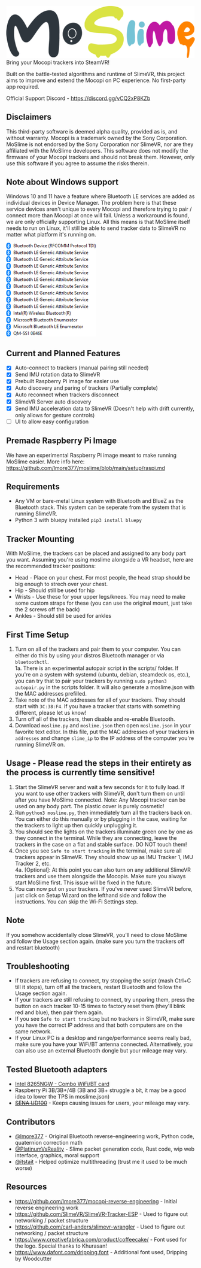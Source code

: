 ![moslime](resources/moslime_logo.png)
Bring your Mocopi trackers into SteamVR!

Built on the battle-tested algorithms and runtime of SlimeVR, this project aims to improve and extend the Mocopi on PC experience. No first-party app required.

Official Support Discord - https://discord.gg/vCQ2xP8KZb

## Disclaimers
This third-party software is deemed alpha quality, provided as is, and without warranty.
Mocopi is a trademark owned by the Sony Corporation. MoSlime is not endorsed by the Sony Corporation nor SlimeVR, nor are they affiliated with the MoSlime developers.
This software does not modify the firmware of your Mocopi trackers and should not break them. However, only use this software if you agree to assume the risks therein.

## Note about Windows support
Windows 10 and 11 have a feature where Bluetooth LE services are added as individual devices in Device Manager. The problem here is that these service devices aren't unique to every Mocopi and therefore trying to pair / connect more than Mocopi at once will fail. Unless a workaround is found, we are only officially supporting Linux. All this means is that MoSlime itself needs to run on Linux, it'll still be able to send tracker data to SlimeVR no matter what platform it's running on. 

![windows bt stack. i wish l could take screenshots](resources/windows-bt.png)

## Current and Planned Features
- [x] Auto-connect to trackers (manual pairing still needed) 
- [x] Send IMU rotation data to SlimeVR
- [x] Prebuilt Raspberry Pi image for easier use
- [x] Auto discovery and paring of trackers (Partially complete)
- [x] Auto reconnect when trackers disconnect
- [x] SlimeVR Server auto discovery
- [x] Send IMU acceleration data to SlimeVR (Doesn't help with drift currently, only allows for gesture controls)
- [ ] UI to allow easy configuration

## Premade Raspberry Pi Image
We have an experimental Raspberry Pi image meant to make running MoSlime easier. More info here: https://github.com/lmore377/moslime/blob/main/setup/raspi.md

## Requirements
 - Any VM or bare-metal Linux system with Bluetooth and BlueZ as the Bluetooth stack. This system can be seperate from the system that is running SlimeVR.
 - Python 3 with bluepy installed `pip3 install bluepy`

## Tracker Mounting
With MoSlime, the trackers can be placed and assigned to any body part you want. Assuming you're using moslime alongside a VR headset, here are the recommended tracker positions:
 - Head   - Place on your chest. For most people, the head strap should be big enough to strech over your chest.
 - Hip    - Should still be used for hip
 - Wrists - Use these for your upper legs/knees. You may need to make some custom straps for these (you can use the original mount, just take the 2 screws off the back)
 - Ankles - Should still be used for ankles

## First Time Setup
1. Turn on all of the trackers and pair them to your computer. You can either do this by using your distros Bluetooth manager or via `bluetoothctl`.\
   1a. There is an experimental autopair script in the scripts/ folder. If you're on a system with systemd (ubuntu, debian, steamdeck os, etc.), you can try that to pair your trackers by running `sudo python3 autopair.py` in the scripts folder. It will also generate a moslime.json with the MAC addresses prefilled. 
3. Take note of the MAC addresses for all of your trackers. They should start with `3C:38:F4`. If you have a tracker that starts with something different, please let us know!
4. Turn off all of the trackers, then disable and re-enable Bluetooth.
5. Download `moslime.py` and `moslime.json` then open `moslime.json` in your favorite text editor. In this file, put the MAC addresses of your trackers in `addresses` and change `slime_ip` to the IP address of the computer you're running SlimeVR on.

## Usage - Please read the steps in their entirety as the process is currently time sensitive!
1. Start the SlimeVR server and wait a few seconds for it to fully load. If you want to use other trackers with SlimeVR, don't turn them on until after you have MoSlime connected. Note: Any Mocopi tracker can be used on any body part. The plastic cover is purely cosmetic!
2. Run `python3 moslime.py`, then immediately turn all the trackers back on. You can either do this manually or by plugging in the case, waiting for the trackers to light up then quickly unplugging it.
3. You should see the lights on the trackers illuminate green one by one as they connect in the terminal. While they are connecting, leave the trackers in the case on a flat and stable surface. DO NOT touch them!
4. Once you see `Safe to start tracking` in the terminal, make sure all trackers appear in SlimeVR. They should show up as IMU Tracker 1, IMU Tracker 2, etc.\
 4a. [Optional]: At this point you can also turn on any additional SlimeVR trackers and use them alongside the Mocopis. Make sure you always start MoSlime first. This issue will be fixed in the future.
5. You can now put on your trackers. If you've never used SlimeVR before, just click on Setup Wizard on the lefthand side and follow the instructions. You can skip the Wi-Fi Settings step.

## Note
If you somehow accidentally close SlimeVR, you'll need to close MoSlime and follow the Usage section again. (make sure you turn the trackers off and restart bluetooth)

## Troubleshooting
 - If trackers are refusing to connect, try stopping the script (mash Ctrl+C till it stops), turn off all the trackers, restart Bluetooth and follow the Usage section again.
 - If your trackers are still refusing to connect, try unparing them, press the button on each tracker 10-15 times to factory reset them (they'll blink red and blue), then pair them again.
 - If you see `Safe to start tracking` but no trackers in SlimeVR, make sure you have the correct IP address and that both computers are on the same network.
 - If your Linux PC is a desktop and range/performance seems really bad, make sure you have your WiFi/BT antenna connected. Alternatively, you can also use an external Bluetooth dongle but your mileage may vary. 

## Tested Bluetooth adapters
 - [Intel 8265NGW - Combo WiFi/BT card](https://www.intel.com/content/www/us/en/products/sku/94150/intel-dual-band-wirelessac-8265/specifications.html)
 - Raspberry Pi 3B/3B+/4B (3B and 3B+ struggle a bit, it may be a good idea to lower the TPS in moslime.json)
 - ~~[SENA UD100](http://www.senanetworks.com/ud100-g03.html)~~ - Keeps causing issues for users, your mileage may vary.

## Contributors
 - [@lmore377](https://github.com/lmore377) - Original Bluetooth reverse-engineering work, Python code, quaternion correction math
 - [@PlatinumVsReality](https://github.com/PlatinumVsReality) - Slime packet generation code, Rust code, wip web interface, graphics, moral support
 - [@itstait](https://github.com/itstait) - Helped optimize multithreading (trust me it used to be much worse)

## Resources
 - https://github.com/lmore377/mocopi-reverse-engineering - Initial reverse engineering work
 - https://github.com/SlimeVR/SlimeVR-Tracker-ESP - Used to figure out networking / packet structure
 - https://github.com/carl-anders/slimevr-wrangler - Used to figure out networking / packet structure
 - https://www.creativefabrica.com/product/coffeecake/ - Font used for the logo. Special thanks to Khurasan!
 - https://www.dafont.com/dripping.font - Additional font used, Dripping by Woodcutter
